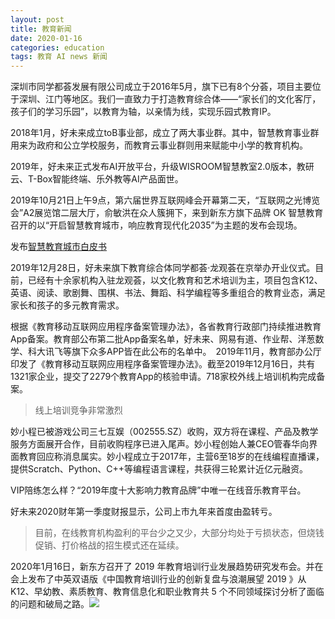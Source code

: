 ```yaml
---
layout: post
title: 教育新闻
date: 2020-01-16
categories: education
tags: 教育 AI news 新闻
---
```


深圳市同学都荟发展有限公司成立于2016年5月，旗下已有8个分荟，项目主要位于深圳、江门等地区。我们一直致力于打造教育综合体——“家长们的文化客厅，孩子们的学习乐园”，以教育为轴，以亲情为线，实现乐园式教育IP。

2018年1月，好未来成立toB事业部，成立了两大事业群。其中，智慧教育事业群用来为政府和公立学校服务，而教育云事业群则用来赋能中小学的教育机构。

2019年，好未来正式发布AI开放平台，升级WISROOM智慧教室2.0版本，教研云、T-Box智能终端、乐外教等AI产品面世。

2019年10月21日上午9点，第六届世界互联网峰会开幕第二天，“互联网之光博览会”A2展览馆二层大厅，俞敏洪在众人簇拥下，来到新东方旗下品牌 OK 智慧教育召开的以“开启智慧教育城市，响应教育现代化2035”为主题的发布会现场。

发布[智慧教育城市白皮书](https://www.okayzhihui.com/teacher/109/549.html)

2019年12月28日，好未来旗下教育综合体同学都荟·龙观荟在京举办开业仪式。目前，已经有十余家机构入驻龙观荟，以文化教育和艺术培训为主，项目包含K12、英语、阅读、歌剧舞、围棋、书法、舞蹈、科学编程等多重组合的教育业态，满足家长和孩子的多元教育需求。

根据《教育移动互联网应用程序备案管理办法》，各省教育行政部门持续推进教育App备案。教育部公布第二批App备案名单，好未来、网易有道、作业帮、洋葱数学、科大讯飞等旗下众多APP皆在此公布的名单中。　2019年11月，教育部办公厅印发了《教育移动互联网应用程序备案管理办法》。截至2019年12月16日，共有1321家企业，提交了2279个教育App的核验申请。718家校外线上培训机构完成备案。
> 线上培训竞争非常激烈


妙小程已被游戏公司三七互娱（002555.SZ）收购，双方将在课程、产品及教学服务方面展开合作，目前收购程序已进入尾声。妙小程创始人兼CEO管春华向界面教育回应称消息属实。妙小程成立于2017年，主营6至18岁的在线编程直播课，提供Scratch、Python、C++等编程语言课程，共获得三轮累计近亿元融资。

VIP陪练怎么样？“2019年度十大影响力教育品牌”中唯一在线音乐教育平台。


好未来2020财年第一季度财报显示，公司上市九年来首度由盈转亏。
>目前，在线教育机构盈利的平台少之又少，大部分均处于亏损状态，但烧钱促销、打价格战的招生模式还在延续。


2020年1月16日，新东方召开了 2019 年教育培训行业发展趋势研究发布会。并在会上发布了中英双语版《中国教育培训行业的创新复盘与浪潮展望 2019 》从 K12、早幼教、素质教育、教育信息化和职业教育共 5 个不同领域探讨分析了面临的问题和破局之路。![](https://tva1.sinaimg.cn/large/006tNbRwly1gb1o1bkz4aj30p50gptle.jpg)
